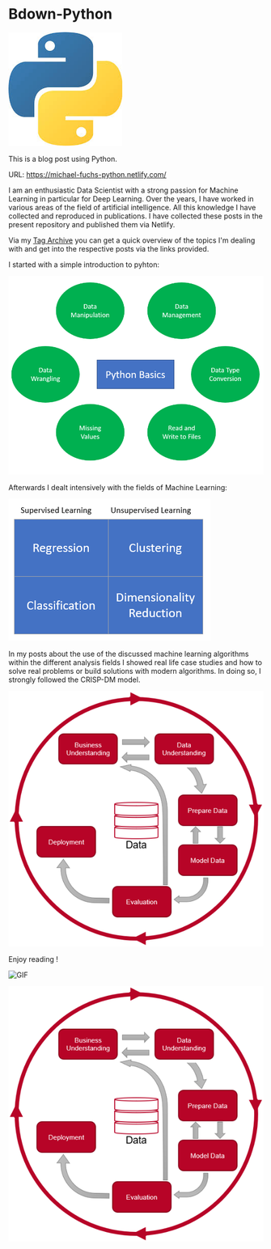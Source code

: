 # Bdown-Python

![python](static/images/Python.jpg)

This is a blog post using Python.

URL: https://michael-fuchs-python.netlify.com/

I am an enthusiastic Data Scientist with a strong passion for Machine Learning in particular for Deep Learning.
Over the years, I have worked in various areas of the field of artificial intelligence. 
All this knowledge I have collected and reproduced in publications.
I have collected these posts in the present repository and published them via Netlify. 

Via my [Tag Archive](https://michael-fuchs-python.netlify.app/2019/01/01/tag-archive/) you can get a quick overview of the topics I'm dealing with and get into the respective posts via the links provided. 

I started with a simple introduction to pyhton:

![Python Basics](static/images/readme_python_basics.png)


Afterwards I dealt intensively with the fields of Machine Learning:

![ML](static/images/readme_ML.png)


In my posts about the use of the discussed machine learning algorithms within the different analysis fields I showed real life case studies and how to solve real problems or build solutions with modern algorithms. 
In doing so, I strongly followed the CRISP-DM model.

![CRISP-DM](static/images/readme_crisp_dm.png)


Enjoy reading !

![GIF](https://media.giphy.com/media/vFKqnCdLPNOKc/giphy.gif)



<p align="center">
  <img src="https://github.com/MFuchs1989/Bdown-Python/blob/master/static/images/readme_crisp_dm.png?raw=true" alt="Sublime's custom image"/>
</p>



